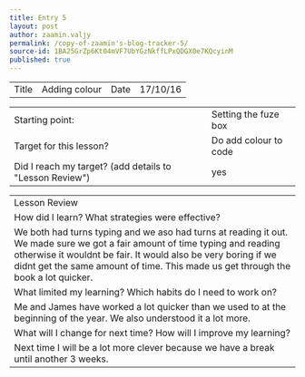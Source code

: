 ```yaml
---
title: Entry 5
layout: post
author: zaamin.valjy
permalink: /copy-of-zaamin's-blog-tracker-5/
source-id: 1BA25GrZp6Kt04mVF7UbYGzNkffLPxQDGX0e7KQcyinM
published: true
---
```

<table>
  <tr>
    <td>Title</td>
    <td>Adding colour</td>
    <td>Date</td>
    <td>17/10/16</td>
  </tr>
</table>


<table>
  <tr>
    <td>Starting point:</td>
    <td>Setting the fuze box</td>
  </tr>
  <tr>
    <td>Target for this lesson?</td>
    <td>Do add colour to code</td>
  </tr>
  <tr>
    <td>Did I reach my target? 
(add details to "Lesson Review")</td>
    <td> yes</td>
  </tr>
</table>


<table>
  <tr>
    <td>Lesson Review</td>
  </tr>
  <tr>
    <td>How did I learn? What strategies were effective? </td>
  </tr>
  <tr>
    <td>We both had turns typing and we aso had turns at reading it out. We made sure we got a fair amount of time typing and reading otherwise it wouldnt be fair. It would also be very boring if we didnt get the same amount of time. This made us get through the book a lot quicker.</td>
  </tr>
  <tr>
    <td>What limited my learning? Which habits do I need to work on? </td>
  </tr>
  <tr>
    <td>Me and James have worked a lot quicker than we used to at the beginning of the year. We also understood it a lot more.</td>
  </tr>
  <tr>
    <td>What will I change for next time? How will I improve my learning?</td>
  </tr>
  <tr>
    <td>Next time I will be a lot more clever because we have a break until another 3 weeks.</td>
  </tr>
</table>


